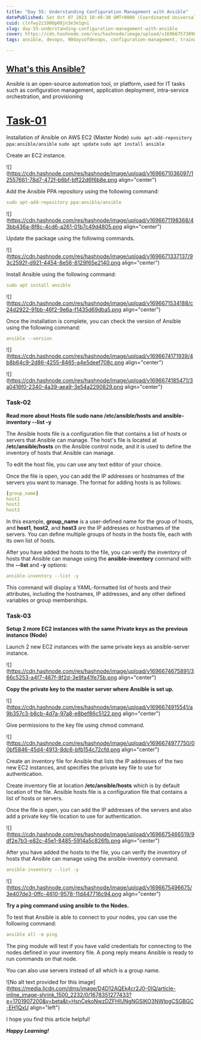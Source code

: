 ```yaml
---
title: "Day 55: Understanding Configuration Management with Ansible"
datePublished: Sat Oct 07 2023 10:49:30 GMT+0000 (Coordinated Universal Time)
cuid: clnfwy2z1000p08jn3e3e1gni
slug: day-55-understanding-configuration-management-with-ansible
cover: https://cdn.hashnode.com/res/hashnode/image/upload/v1696675730983/5b944544-baae-4152-9720-0dd74120ca06.png
tags: ansible, devops, 90daysofdevops, configuration-management, trainwithshubham

---
```


## [What's this Ansible?](https://github.com/LondheShubham153/90DaysOfDevOps/tree/master/2023/day55#whats-this-ansible)

Ansible is an open-source automation tool, or platform, used for IT tasks such as configuration management, application deployment, intra-service orchestration, and provisioning

# [Task-01](https://github.com/LondheShubham153/90DaysOfDevOps/tree/master/2023/day55#task-01)

Installation of Ansible on AWS EC2 (Master Node) `sudo apt-add-repository ppa:ansible/ansible` `sudo apt update` `sudo apt install ansible`

Create an EC2 instance.

![](https://cdn.hashnode.com/res/hashnode/image/upload/v1696671036097/12557661-78d7-472f-b6bf-bff22d6f6b8e.png align="center")

Add the Ansible PPA repository using the following command:

```yaml
sudo apt-add-repository ppa:ansible/ansible
```

![](https://cdn.hashnode.com/res/hashnode/image/upload/v1696671198368/43bb436a-8f8c-4cd6-a261-01b7c49d4805.png align="center")

Update the package using the following commands.

![](https://cdn.hashnode.com/res/hashnode/image/upload/v1696671337137/93c2592f-d921-4454-8e56-8129f65e2140.png align="center")

Install Ansible using the following command:

```yaml
sudo apt install ansible
```

![](https://cdn.hashnode.com/res/hashnode/image/upload/v1696671534188/c24d2922-91bb-46f2-9e6a-f1435d69dba5.png align="center")

Once the installation is complete, you can check the version of Ansible using the following command:

```yaml
ansible --version
```

![](https://cdn.hashnode.com/res/hashnode/image/upload/v1696674171939/4b8b64c9-2d86-4255-8465-a4e5deef708c.png align="center")

![](https://cdn.hashnode.com/res/hashnode/image/upload/v1696674185471/3a0416f0-2340-4a39-aea9-3e54a2290829.png align="center")

### Task-02

**Read more about Hosts file sudo nano /etc/ansible/hosts and ansible-inventory --list -y**

The Ansible hosts file is a configuration file that contains a list of hosts or servers that Ansible can manage. The host's file is located at **/etc/ansible/hosts** on the Ansible control node, and it is used to define the inventory of hosts that Ansible can manage.

To edit the host file, you can use any text editor of your choice.

Once the file is open, you can add the IP addresses or hostnames of the servers you want to manage. The format for adding hosts is as follows:

```yaml
[group_name] 
host1 
host2 
host3 
```

In this example, **group\_name** is a user-defined name for the group of hosts, and **host1**, **host2**, and **host3** are the IP addresses or hostnames of the servers. You can define multiple groups of hosts in the hosts file, each with its own list of hosts.

After you have added the hosts to the file, you can verify the inventory of hosts that Ansible can manage using the **ansible-inventory** command with the **\--list** and **\-y** options:

```yaml
ansible-inventory --list -y 
```

This command will display a YAML-formatted list of hosts and their attributes, including the hostnames, IP addresses, and any other defined variables or group memberships.

### Task-03

**Setup 2 more EC2 instances with the same Private keys as the previous instance (Node)**

Launch 2 new EC2 instances with the same private keys as ansible-server instance.

![](https://cdn.hashnode.com/res/hashnode/image/upload/v1696674675891/366c5253-a4f7-467f-8f2d-3e9fa41fe75b.png align="center")

**Copy the private key to the master server where Ansible is set up.**

![](https://cdn.hashnode.com/res/hashnode/image/upload/v1696674915541/a9b357c3-b8cb-4d7a-97a8-e8bef86c5122.png align="center")

Give permissions to the key file using chmod command.

![](https://cdn.hashnode.com/res/hashnode/image/upload/v1696674977750/00bf5846-45d4-4913-8dc6-bfb154c72cfd.png align="center")

Create an inventory file for Ansible that lists the IP addresses of the two new EC2 instances, and specifies the private key file to use for authentication.

Create inventory file at location **/etc/ansible/hosts** which is by default location of the file. Ansible hosts file is a configuration file that contains a list of hosts or servers.

Once the file is open, you can add the IP addresses of the servers and also add a private key file location to use for authentication.

![](https://cdn.hashnode.com/res/hashnode/image/upload/v1696675466519/9df2e7b3-e82c-45e1-8485-5914a5c826fb.png align="center")

After you have added the hosts to the file, you can verify the inventory of hosts that Ansible can manage using the ansible-inventory command.

```yaml
ansible-inventory --list -y
```

![](https://cdn.hashnode.com/res/hashnode/image/upload/v1696675496675/3e407de3-0ffc-4610-9578-11d447716c94.png align="center")

**Try a ping command using ansible to the Nodes.**

To test that Ansible is able to connect to your nodes, you can use the following command:

```yaml
ansible all -m ping
```

The ping module will test if you have valid credentials for connecting to the nodes defined in your inventory file. A pong reply means Ansible is ready to run commands on that node.

You can also use servers instead of all which is a group name.

![No alt text provided for this image](https://media.licdn.com/dms/image/D4D12AQEk4cr2J0-0IQ/article-inline_image-shrink_1500_2232/0/1678351277433?e=1701907200&v=beta&t=HsnCekoNwzDZFHlUNgNGSIKO3NWIpgCSGBGC-EH1QxU align="left")

I hope you find this article helpful!

***Happy Learning!***